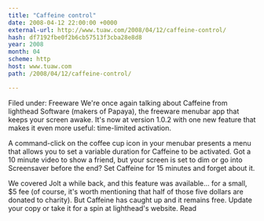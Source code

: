 ```yaml
---
title: "Caffeine control"
date: 2008-04-12 22:00:00 +0000
external-url: http://www.tuaw.com/2008/04/12/caffeine-control/
hash: df7192fbe0f2b6cb57513f3cba28e8d8
year: 2008
month: 04
scheme: http
host: www.tuaw.com
path: /2008/04/12/caffeine-control/

---
```


Filed under: Freeware
We're once again talking about Caffeine from lighthead Software (makers of Papaya), the freeware menubar app that keeps your screen awake. It's now at version 1.0.2 with one new feature that makes it even more useful: time-limited activation. 

A command-click on the coffee cup icon in your menubar presents a menu that allows you to set a variable duration for Caffeine to be activated. Got a 10 minute video to show a friend, but your screen is set to dim or go into Screensaver before the end? Set Caffeine for 15 minutes and forget about it.

We covered Jolt a while back, and this feature was available... for a small, $5 fee (of course, it's worth mentioning that half of those five dollars are donated to charity). But Caffeine has caught up and it remains free. Update your copy or take it for a spin at lighthead's website.
Read
